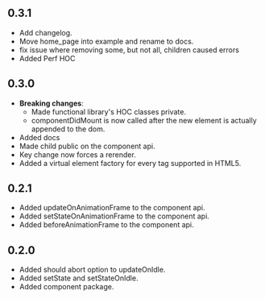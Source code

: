 ## 0.3.1

* Add changelog.
* Move home_page into example and rename to docs.
* fix issue where removing some, but not all, children caused errors
* Added Perf HOC

## 0.3.0

* **Breaking changes**:
  * Made functional library's HOC classes private.
  * componentDidMount is now called after the new element is actually appended to the dom.
* Added docs
* Made child public on the component api.
* Key change now forces a rerender.
* Added a virtual element factory for every tag supported in HTML5.

## 0.2.1

* Added updateOnAnimationFrame to the component api.
* Added setStateOnAnimationFrame to the component api.
* Added beforeAnimationFrame to the component api.

## 0.2.0

* Added should abort option to updateOnIdle.
* Added setState and setStateOnIdle.
* Added component package.